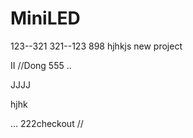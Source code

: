 # MiniLED

123--321
321--123
898
hjhkjs
new project

II
//Dong 
555
..

JJJJ

hjhk

...
222checkout
//
